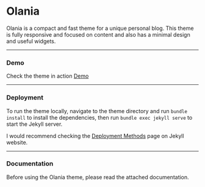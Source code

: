 # Olania

Olania is a compact and fast theme for a unique personal blog. This theme is fully responsive and focused on content and also has a minimal design and useful widgets.

* * *

### Demo

Check the theme in action [Demo](https://olania-jekyll.netlify.com/)

* * *

### Deployment

To run the theme locally, navigate to the theme directory and run `bundle install` to install the dependencies, then run `bundle exec jekyll serve` to start the Jekyll server.

I would recommend checking the [Deployment Methods](https://jekyllrb.com/docs/deployment-methods/) page on Jekyll website.


* * *

### Documentation

Before using the Olania theme, please read the attached documentation.